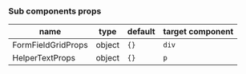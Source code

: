 ### Sub components props
|name|type|default|target component|
|----|----|-------|----------------|
|FormFieldGridProps|object|`{}`|`div`|
|HelperTextProps|object|`{}`|`p`|